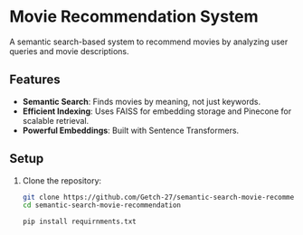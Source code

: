 # Movie Recommendation System

A semantic search-based system to recommend movies by analyzing user queries and movie descriptions.

## Features
- **Semantic Search**: Finds movies by meaning, not just keywords.
- **Efficient Indexing**: Uses FAISS for embedding storage and Pinecone for scalable retrieval.
- **Powerful Embeddings**: Built with Sentence Transformers.

## Setup
1. Clone the repository:  
   ```bash
   git clone https://github.com/Getch-27/semantic-search-movie-recommendation
   cd semantic-search-movie-recommendation

   pip install requirnments.txt
